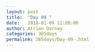 ```yaml
---
layout: post  
title:  "Day 09 "  
date:   2018-01-09 12:00:00  
author: Atrion Darnay  
categories: 365days
permalink: 365days/Day-09-.html  
---
```

